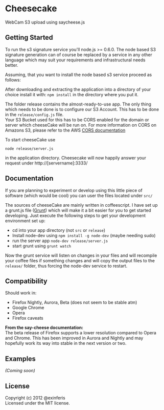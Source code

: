 # Cheesecake

WebCam S3 upload using saycheese.js

## Getting Started
To run the s3 signature service you'll node.js >= 0.6.0. The node based S3 signature generation can of course be replaced by a service in any other language which may suit your requirements and infrastructural needs better.

Assuming, that you want to install the node based s3 service proceed as follows:

After downloading and extracting the application into a directory of your choice install it with: `npm install` in the directory where you put it.

The folder release contains the almost-ready-to-use app. The only thing which needs to be done is to configure our S3 Account. This has to be done in the ```release/config.js``` file.  
Your S3 Bucket used for this has to be CORS enabled for the domain or server which cheeseCake will be run on. For more information on CORS on Amazons S3, please refer to the AWS [CORS documentation](http://docs.amazonwebservices.com/AmazonS3/latest/dev/cors.html) 


To start cheeseCake use

```
node release/server.js
```
in the application directory. Cheesecake will now happily answer your request under http://[servername]:3333/


## Documentation
If you are planning to experiment or develop using this little piece of software (which would be cool) you can user the files located under ```src/```

The sources of cheeseCake are mainly written in coffeescript. I have set up a grunt.js file ([Grunt](http://gruntjs.com/)) which will make it a bit easier for you to get started developing. Just execute the following steps to get your development environment set up:

* cd into your app directory (not ```src``` or ```release```)
* Install node-dev using ```npm install -g node-dev``` (maybe needing sudo)
* run the server app ```node-dev release/server.js```
* start grunt using ```grunt watch```

Now the grunt service will listen on changes in your files and will recompile your coffee files if something changes and will copy the output files to the ```release/``` folder, thus forcing the node-dev service to restart.


## Compatibility
Should work in:

* Firefox Nightly, Aurora, Beta (does not seem to be stable atm)
* Google Chrome
* Opera
* Firefox caveats

**From the say-cheese documentation:**  
The beta release of Firefox supports a lower resolution compared to Opera and Chrome. This has been improved in Aurora and Nightly and may hopefully work its way into stable in the next version or two.

## Examples
_(Coming soon)_

## License
Copyright (c) 2012 @exinferis  
Licensed under the MIT license.
